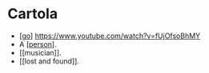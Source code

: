 # Cartola

- [[go]] https://www.youtube.com/watch?v=fUjOfsoBhMY
- A [[person]].
- [[musician]].
- [[lost and found]].


[//begin]: # "Autogenerated link references for markdown compatibility"
[go]: go "Go"
[person]: person "Person"
[//end]: # "Autogenerated link references"